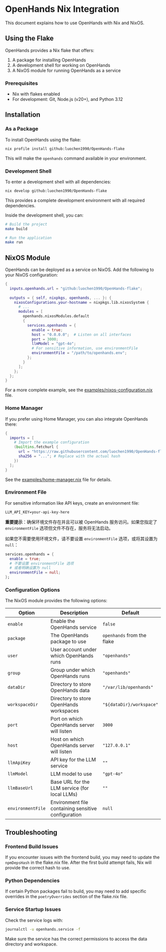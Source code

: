 # OpenHands Nix Integration

This document explains how to use OpenHands with Nix and NixOS.

## Using the Flake

OpenHands provides a Nix flake that offers:

1. A package for installing OpenHands
2. A development shell for working on OpenHands
3. A NixOS module for running OpenHands as a service

### Prerequisites

- Nix with flakes enabled
- For development: Git, Node.js (v20+), and Python 3.12

## Installation

### As a Package

To install OpenHands using the flake:

```bash
nix profile install github:luochen1990/OpenHands-flake
```

This will make the `openhands` command available in your environment.

### Development Shell

To enter a development shell with all dependencies:

```bash
nix develop github:luochen1990/OpenHands-flake
```

This provides a complete development environment with all required dependencies.

Inside the development shell, you can:

```bash
# Build the project
make build

# Run the application
make run
```

## NixOS Module

OpenHands can be deployed as a service on NixOS. Add the following to your NixOS configuration:

```nix
{
  inputs.openhands.url = "github:luochen1990/OpenHands-flake";
  
  outputs = { self, nixpkgs, openhands, ... }: {
    nixosConfigurations.your-hostname = nixpkgs.lib.nixosSystem {
      # ...
      modules = [
        openhands.nixosModules.default
        {
          services.openhands = {
            enable = true;
            host = "0.0.0.0";  # Listen on all interfaces
            port = 3000;
            llmModel = "gpt-4o";
            # For sensitive information, use environmentFile
            environmentFile = "/path/to/openhands.env";
          };
        }
      ];
    };
  };
}
```

For a more complete example, see the [examples/nixos-configuration.nix](examples/nixos-configuration.nix) file.

### Home Manager

If you prefer using Home Manager, you can also integrate OpenHands there:

```nix
{
  imports = [
    # Import the example configuration
    (builtins.fetchurl {
      url = "https://raw.githubusercontent.com/luochen1990/OpenHands-flake/main/examples/home-manager.nix";
      sha256 = "..."; # Replace with the actual hash
    })
  ];
}
```

See the [examples/home-manager.nix](examples/home-manager.nix) file for details.

### Environment File

For sensitive information like API keys, create an environment file:

```
LLM_API_KEY=your-api-key-here
```

**重要提示**：确保环境文件存在并且可以被 OpenHands 服务访问。如果您指定了 `environmentFile` 选项但文件不存在，服务将无法启动。

如果您不需要使用环境文件，请不要设置 `environmentFile` 选项，或将其设置为 `null`：

```nix
services.openhands = {
  enable = true;
  # 不要设置 environmentFile 选项
  # 或者明确设置为 null
  environmentFile = null;
};
```

### Configuration Options

The NixOS module provides the following options:

| Option | Description | Default |
|--------|-------------|---------|
| `enable` | Enable the OpenHands service | `false` |
| `package` | The OpenHands package to use | `openhands` from the flake |
| `user` | User account under which OpenHands runs | `"openhands"` |
| `group` | Group under which OpenHands runs | `"openhands"` |
| `dataDir` | Directory to store OpenHands data | `"/var/lib/openhands"` |
| `workspaceDir` | Directory to store OpenHands workspaces | `"${dataDir}/workspace"` |
| `port` | Port on which OpenHands server will listen | `3000` |
| `host` | Host on which OpenHands server will listen | `"127.0.0.1"` |
| `llmApiKey` | API key for the LLM service | `""` |
| `llmModel` | LLM model to use | `"gpt-4o"` |
| `llmBaseUrl` | Base URL for the LLM service (for local LLMs) | `""` |
| `environmentFile` | Environment file containing sensitive configuration | `null` |

## Troubleshooting

### Frontend Build Issues

If you encounter issues with the frontend build, you may need to update the `npmDepsHash` in the flake.nix file. After the first build attempt fails, Nix will provide the correct hash to use.

### Python Dependencies

If certain Python packages fail to build, you may need to add specific overrides in the `poetryOverrides` section of the flake.nix file.

### Service Startup Issues

Check the service logs with:

```bash
journalctl -u openhands.service -f
```

Make sure the service has the correct permissions to access the data directory and workspace.